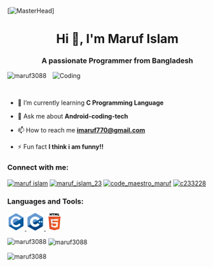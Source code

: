 [![MasterHead](https://camo.githubusercontent.com/ea0e993a6991cfeed8876b01ff2c16b7918207cf9a88d21e192b05754d1d0864/68747470733a2f2f6d69726f2e6d656469756d2e636f6d2f76322f726573697a653a6669743a313130302f312a2d6e744c33447376632d644a35634c475274537545772e676966)]
<h1 align="center">Hi 👋, I'm Maruf Islam</h1>
<h3 align="center">A passionate Programmer from Bangladesh</h3>
<img align="right" alt="Coding" width="400" src="https://cdn.dribbble.com/users/1162077/screenshots/3848914/programmer.gif">

<p align="left"> <img src="https://komarev.com/ghpvc/?username=maruf3088&label=Profile%20views&color=0e75b6&style=flat" alt="maruf3088" /> </p>

<p align="left"> <a href="https://twitter.com/" target="blank"><img src="https://img.shields.io/twitter/follow/?logo=twitter&style=for-the-badge" alt="" /></a> </p>

- 🌱 I’m currently learning **C Programming Language**

- 💬 Ask me about **Android-coding-tech**

- 📫 How to reach me **imaruf770@gmail.com**

- ⚡ Fun fact **I think i am funny!!**

<h3 align="left">Connect with me:</h3>
<p align="left">
<a href="https://fb.com/maruf islam" target="blank"><img align="center" src="https://raw.githubusercontent.com/rahuldkjain/github-profile-readme-generator/master/src/images/icons/Social/facebook.svg" alt="maruf islam" height="30" width="40" /></a>
<a href="https://instagram.com/maruf_islam_23" target="blank"><img align="center" src="https://raw.githubusercontent.com/rahuldkjain/github-profile-readme-generator/master/src/images/icons/Social/instagram.svg" alt="maruf_islam_23" height="30" width="40" /></a>
<a href="https://www.youtube.com/c/code_maestro_maruf" target="blank"><img align="center" src="https://raw.githubusercontent.com/rahuldkjain/github-profile-readme-generator/master/src/images/icons/Social/youtube.svg" alt="code_maestro_maruf" height="30" width="40" /></a>
<a href="https://codeforces.com/profile/c233228" target="blank"><img align="center" src="https://raw.githubusercontent.com/rahuldkjain/github-profile-readme-generator/master/src/images/icons/Social/codeforces.svg" alt="c233228" height="30" width="40" /></a>
</p>

<h3 align="left">Languages and Tools:</h3>
<p align="left"> <a href="https://www.cprogramming.com/" target="_blank" rel="noreferrer"> <img src="https://raw.githubusercontent.com/devicons/devicon/master/icons/c/c-original.svg" alt="c" width="40" height="40"/> </a> <a href="https://www.w3schools.com/cpp/" target="_blank" rel="noreferrer"> <img src="https://raw.githubusercontent.com/devicons/devicon/master/icons/cplusplus/cplusplus-original.svg" alt="cplusplus" width="40" height="40"/> </a> <a href="https://www.w3.org/html/" target="_blank" rel="noreferrer"> <img src="https://raw.githubusercontent.com/devicons/devicon/master/icons/html5/html5-original-wordmark.svg" alt="html5" width="40" height="40"/> </a> </p>

<p><img align="left" src="https://github-readme-stats.vercel.app/api/top-langs?username=maruf3088&show_icons=true&locale=en&layout=compact" alt="maruf3088" /></p>

<p>&nbsp;<img align="center" src="https://github-readme-stats.vercel.app/api?username=maruf3088&show_icons=true&locale=en" alt="maruf3088" /></p>

<p><img align="center" src="https://github-readme-streak-stats.herokuapp.com/?user=maruf3088&" alt="maruf3088" /></p>
